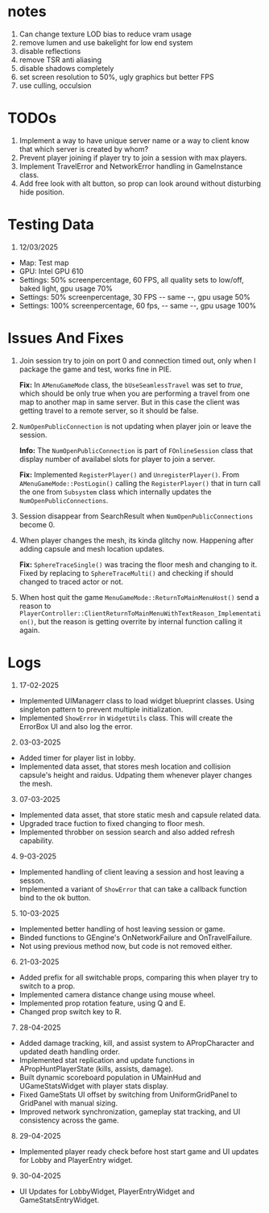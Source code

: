 # notes
1. Can change texture LOD bias to reduce vram usage
1. remove lumen and use bakelight for low end system
1. disable reflections
1. remove TSR anti aliasing
1. disable shadows completely
1. set screen resolution to 50%, ugly graphics but better FPS
1. use culling, occulsion

# TODOs
1. Implement a way to have unique server name or a way to client know that which server is created by whom?
1. Prevent player joining if player try to join a session with max players.
1. Implement TravelError and NetworkError handling in GameInstance class.
1. Add free look with alt button, so prop can look around without disturbing hide position.

# Testing Data

1. 12/03/2025
- Map: Test map
- GPU: Intel GPU 610
- Settings: 50% screenpercentage, 60 FPS, all quality sets to low/off, baked light, gpu usage 70%
- Settings: 50% screenpercentage, 30 FPS -- same --, gpu usage 50%
- Settings: 100% screenpercentage, 60 fps, -- same --, gpu usage 100%

# Issues And Fixes
1. Join session try to join on port 0 and connection timed out, only when I package the game and test, works fine in PIE.

	**Fix:** In `AMenuGameMode` class, the `bUseSeamlessTravel` was set to *true*, which should be only true when you are performing a travel from one map to another map in same server. But in this case the client was getting travel to a remote server, so it should be false. 

2. `NumOpenPublicConnection` is not updating when player join or leave the session.

	**Info:** The `NumOpenPublicConnection` is part of `FOnlineSession` class that display number of availabel slots for player to join a server.

	**Fix:** Implemented `RegisterPlayer()` and `UnregisterPlayer()`. From `AMenuGameMode::PostLogin()` calling the `RegisterPlayer()` that in turn call the one from `Subsystem` class which internally updates the `NumOpenPublicConnections`.

3. Session disappear from SearchResult when `NumOpenPublicConnections` become 0.

4. When player changes the mesh, its kinda glitchy now. Happening after adding capsule and mesh location updates.

	**Fix:** `SphereTraceSingle()` was tracing the floor mesh and changing to it. Fixed by replacing to `SphereTraceMulti()` and checking if should changed to traced actor or not.

5. When host quit the game `MenuGameMode::ReturnToMainMenuHost()` send a reason to `PlayerController::ClientReturnToMainMenuWithTextReason_Implementation()`, but the reason is getting overrite by internal function calling it again.

# Logs

1. 17-02-2025 
- Implemented UIManagerr class to load widget blueprint classes. Using singleton pattern to prevent multiple initialization.
- Implemented `ShowError` in `WidgetUtils` class. This will create the ErrorBox UI and also log the error.

2. 03-03-2025
- Added timer for player list in lobby.
- Implemented data asset, that stores mesh location and collision capsule's height and raidus. Udpating them whenever player changes the mesh.

3.  07-03-2025
- Implemented data asset, that store static mesh and capsule related data.
- Upgraded trace fuction to fixed changing to floor mesh.
- Implemented throbber on session search and also added refresh capability.

4. 9-03-2025
- Implemented handling of client leaving a session and host leaving a sesson.
- Implemented a variant of `ShowError` that can take a callback function bind to the ok button.

5. 10-03-2025
- Implemented better handling of host leaving session or game.
- Binded functions to GEngine's OnNetworkFailure and OnTravelFailure.
- Not using previous method now, but code is not removed either.

6. 21-03-2025
- Added prefix for all switchable props, comparing this when player try to switch to a prop.
- Implemented camera distance change using mouse wheel.
- Implemented prop rotation feature, using Q and E.
- Changed prop switch key to R.

7. 28-04-2025
- Added damage tracking, kill, and assist system to APropCharacter and updated death handling order.
- Implemented stat replication and update functions in APropHuntPlayerState (kills, assists, damage).
- Built dynamic scoreboard population in UMainHud and UGameStatsWidget with player stats display.
- Fixed GameStats UI offset by switching from UniformGridPanel to GridPanel with manual sizing.
- Improved network synchronization, gameplay stat tracking, and UI consistency across the game.

8. 29-04-2025
- Implemented player ready check before host start game and UI updates for Lobby and PlayerEntry widget.

9. 30-04-2025
- UI Updates for LobbyWidget, PlayerEntryWidget and GameStatsEntryWidget.